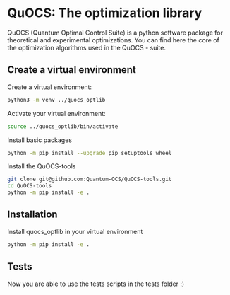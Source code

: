 # QuOCS: The optimization library
QuOCS (Quantum Optimal Control Suite) is a python software package for theoretical and experimental optimizations.
You can find here the core of the optimization algorithms used in the QuOCS - suite.
## Create a virtual environment
Create a virtual environment:
```bash
python3 -m venv ../quocs_optlib
```
Activate your virtual environment:
```bash
source ../quocs_optlib/bin/activate
```
Install basic packages
```bash
python -m pip install --upgrade pip setuptools wheel
```
Install the QuOCS-tools
```bash
git clone git@github.com:Quantum-OCS/QuOCS-tools.git
cd QuOCS-tools
python -m pip install -e .
```
## Installation
Install quocs_optlib in your virtual environment
```bash
python -m pip install -e .
```

## Tests
Now you are able to use the tests scripts in the tests folder
:)

